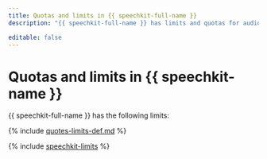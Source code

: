 ```yaml
---
title: Quotas and limits in {{ speechkit-full-name }}
description: "{{ speechkit-full-name }} has limits and quotas for audio recognition, streaming recognition, and speech synthesis. For more information about the service restrictions, read this article."

editable: false
---
```


# Quotas and limits in {{ speechkit-name }}

{{ speechkit-full-name }} has the following limits:

{% include [quotes-limits-def.md](../../_includes/quotes-limits-def.md) %}

{% include [speechkit-limits](../../_includes/speechkit-limits.md) %}